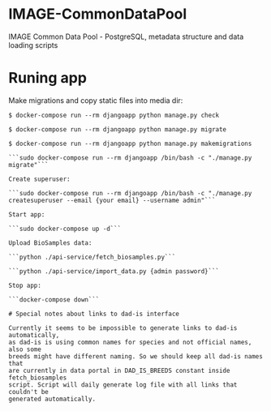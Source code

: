 # IMAGE-CommonDataPool
IMAGE Common Data Pool - PostgreSQL, metadata structure and data loading scripts

# Runing app


Make migrations and copy static files into media dir:

```
$ docker-compose run --rm djangoapp python manage.py check

$ docker-compose run --rm djangoapp python manage.py migrate

$ docker-compose run --rm djangoapp python manage.py makemigrations

```sudo docker-compose run --rm djangoapp /bin/bash -c "./manage.py migrate"```

Create superuser:

```sudo docker-compose run --rm djangoapp /bin/bash -c "./manage.py createsuperuser --email {your email} --username admin"```

Start app:

```sudo docker-compose up -d```

Upload BioSamples data:

```python ./api-service/fetch_biosamples.py```

```python ./api-service/import_data.py {admin password}```

Stop app:

```docker-compose down```

# Special notes about links to dad-is interface

Currently it seems to be impossible to generate links to dad-is automatically,
as dad-is is using common names for species and not official names, also some
breeds might have different naming. So we should keep all dad-is names that
are currently in data portal in DAD_IS_BREEDS constant inside fetch_biosamples
script. Script will daily generate log file with all links that couldn't be
generated automatically.
